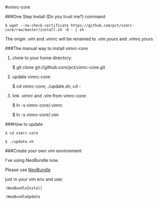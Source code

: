 #vimrc-core

###One Step Install (Do you trust me?)
command:

    $ wget --no-check-certificate https://github.com/pct/vimrc-core/raw/master/install.sh -O - | sh

The origin .vim and .vimrc will be renamed to .vim.yours and .vimrc.yours

###The manual way to install vimrc-core
1. clone to your home directory:

    $ git clone git://github.com/pct/vimrc-core.git

2. update vimrc-core:

    $ cd vimrc-core; ./update.sh; cd -

3. link .vimrc and .vim from vimrc-core:

    $ ln -s vimrc-core/.vimrc

    $ ln -s vimrc-core/.vim

###How to update

    $ cd vimrc-core

    $ ./update.sh

###Create your own vim environment

I've using NeoBundle now.

Please use [NeoBundle](https://github.com/Shougo/neobundle.vim)

just in your vim env and use:

    :NeoBundleInstall

    :NeoBundleUpdate

